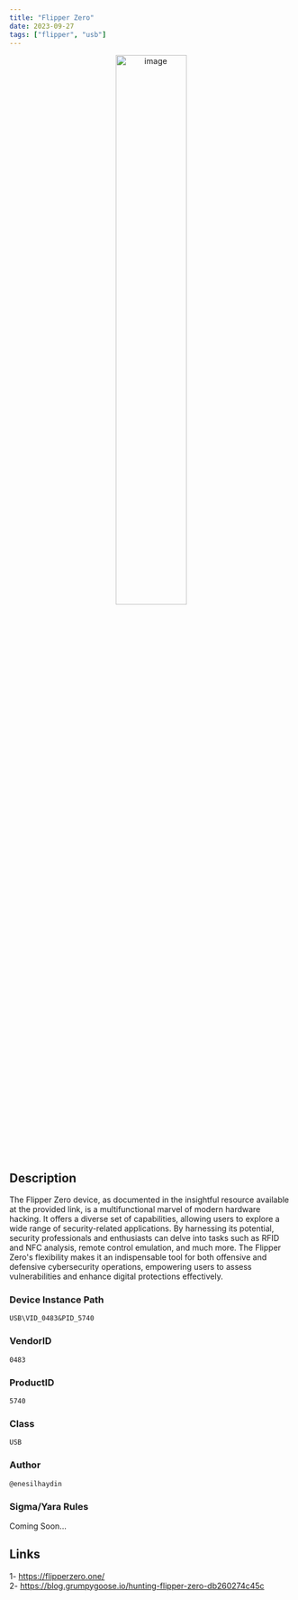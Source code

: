 ```yaml
---
title: "Flipper Zero"
date: 2023-09-27
tags: ["flipper", "usb"]
---
```


<p align="center">
  <img src="/images/flipper-zero.jpg" alt="image" width="50%" height="50%">
</p>

## Description

The Flipper Zero device, as documented in the insightful resource available at the provided link, is a multifunctional marvel of modern hardware hacking. It offers a diverse set of capabilities, allowing users to explore a wide range of security-related applications. By harnessing its potential, security professionals and enthusiasts can delve into tasks such as RFID and NFC analysis, remote control emulation, and much more. The Flipper Zero's flexibility makes it an indispensable tool for both offensive and defensive cybersecurity operations, empowering users to assess vulnerabilities and enhance digital protections effectively.

### Device Instance Path

```text
USB\VID_0483&PID_5740
```

### VendorID

```text
0483
```

### ProductID

```text
5740
```
### Class

```text
USB
```
### Author

```text
@enesilhaydin
```

### Sigma/Yara Rules

Coming Soon...

## Links

1- https://flipperzero.one/ \
2- https://blog.grumpygoose.io/hunting-flipper-zero-db260274c45c
